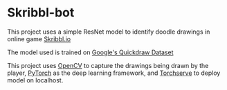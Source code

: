 # Skribbl-bot
This project uses a simple ResNet model to identify doodle drawings in online game [Skribbl.io](https://skribbl.io/)

The model used is trained on [Google's Quickdraw Dataset](https://quickdraw.withgoogle.com/data)

This project uses [OpenCV](https://opencv.org/) to capture the drawings being drawn by the player, [PyTorch](https://pytorch.org/) as the deep learning framework, and [Torchserve](https://pytorch.org/serve/#:~:text=TorchServe%20is%20a%20performant%2C%20flexible,eager%20mode%20and%20torschripted%20models.) to deploy model on localhost.




